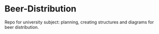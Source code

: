# Beer-Distribution
Repo for university subject: planning, creating structures and diagrams for beer distribution. 
